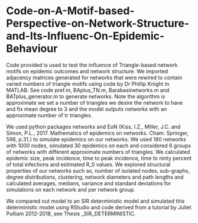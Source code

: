 # Code-on-A-Motif-based-Perspective-on-Network-Structure-and-Its-Influenc-On-Epidemic-Behaviour
Code provided is used to test the influence of Triangle-based network motifs on epidemic outcomes and network structure. We imported adjacency matrices generated for networks that were rewired to contain varied numbers of triangle motifs using code by Dr Phillip Knight in MATLAB. See code pref.m, BAplus_TN.m, Barabasinetworks.m and BATplus_generator.m to generate networks. Note the algorithm is approximate we set a number of triangles we desire the network to have and fix mean degree to 3 and the model outputs networks with an approximate number of tr triangles. 

We used python packages networkx and EoN (Kiss, I.Z., Miller, J.C. and Simon, P.L., 2017. Mathematics of epidemics on networks. Cham: Springer, 598, p.31.) to simulate epidemics on our networks. We used 180 networks with 1000 nodes, simulated 30 epidemics on each and considered 6 groups of networks with different approximate numbers of triangles. We calculated epidemic size, peak incidence, time to peak incidence, time to ninty percent of total infections and estimated R_0 values.  We explored structural properties of our networks such as, number of isolated nodes, sub-graphs, degree distributions, clustering, network diameters and path lengths and calculated averages, medians, variance and standard deviations for simulations on each network and per network group. 

We compared out model to an SIR deterministic model and simulated this deterministic model using RStudio and code derived from a tutorial by Juliet Pulliam 2012-2018, see Thesis _SIR_DETERMINISTIC.

